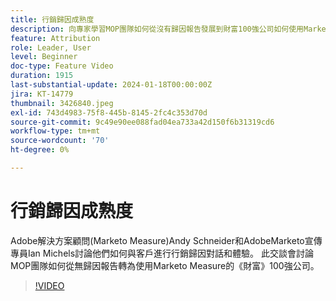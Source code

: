 ```yaml
---
title: 行銷歸因成熟度
description: 向專家學習MOP團隊如何從沒有歸因報告發展到財富100強公司如何使用Marketo Measure。
feature: Attribution
role: Leader, User
level: Beginner
doc-type: Feature Video
duration: 1915
last-substantial-update: 2024-01-18T00:00:00Z
jira: KT-14779
thumbnail: 3426840.jpeg
exl-id: 743d4983-75f8-445b-8145-2fc4c353d70d
source-git-commit: 9c49e90ee088fad04ea733a42d150f6b31319cd6
workflow-type: tm+mt
source-wordcount: '70'
ht-degree: 0%

---
```


# 行銷歸因成熟度

Adobe解決方案顧問(Marketo Measure)Andy Schneider和AdobeMarketo宣傳專員Ian Michels討論他們如何與客戶進行行銷歸因對話和體驗。 此交談會討論MOP團隊如何從無歸因報告轉為使用Marketo Measure的《財富》100強公司。

>[!VIDEO](https://video.tv.adobe.com/v/3426840/?learn=on)

